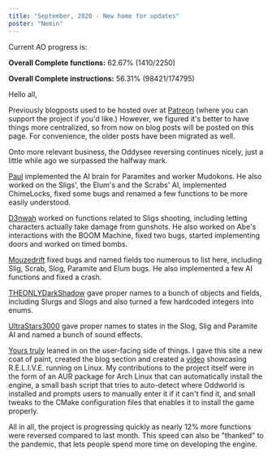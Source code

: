 ```yaml
---
title: "September, 2020 - New home for updates"
poster: "Nemin"
---
```


Current AO progress is:

**Overall Complete functions:** 62.67% (1410/2250)

**Overall Complete instructions:** 56.31% (98421/174795)

Hello all,

Previously blogposts used to be hosted over at [Patreon](https://www.patreon.com/alive) (where you
can support the project if you'd like.) However, we figured it's better to have things more
centralized, so from now on blog posts will be posted on this page. For convenience, the older posts
have been migrated as well.

Onto more relevant business, the Oddysee reversing continues nicely, just a little while ago we
surpassed the halfway mark.

[Paul] implemented the AI brain for Paramites and worker Mudokons. He also worked on the Sligs', the
Elum's and the Scrabs' AI, implemented ChimeLocks, fixed some bugs and renamed a few functions to be
more easily understood.

[D3nwah] worked on functions related to Sligs shooting, including letting characters actually take
damage from gunshots. He also worked on Abe's interactions with the BOOM Machine, fixed two bugs,
started implementing doors and worked on timed bombs.

[Mouzedrift] fixed bugs and named fields too numerous to list here, including Slig, Scrab, Slog,
Paramite and Elum bugs. He also implemented a few AI functions and fixed a crash.

[THEONLYDarkShadow] gave proper names to a bunch of objects and fields, including Slurgs and Slogs
and also turned a few hardcoded integers into enums.

[UltraStars3000] gave proper names to states in the Slog, Slig and Paramite AI and named a bunch of
sound effects.

[Yours truly] leaned in on the user-facing side of things. I gave this site a new coat of paint,
created the blog section and created a [video](https://www.youtube.com/watch?v=-75zRX2PdXY)
showcasing R.E.L.I.V.E. running on Linux. My contributions to the project itself were in the form of
an AUR package for Arch Linux that can automatically install the engine, a small bash script that
tries to auto-detect where Oddworld is installed and prompts users to manually enter it if it can't
find it, and small tweaks to the CMake configuration files that enables it to install the game
properly.

All in all, the project is progressing quickly as nearly 12% more functions were reversed compared
to last month. This speed can also be "thanked" to the pandemic, that lets people spend more time on
developing the engine.

[Paul]: https://github.com/AliveTeam/alive_reversing/pulls?q=is%3Apr+is%3Aclosed+created%3A2020-09-01..2020-10-01+author%3Apaulsapps
[D3nwah]: https://github.com/AliveTeam/alive_reversing/pulls?q=is%3Apr+is%3Aclosed+created%3A2020-09-01..2020-10-01+author%3Ad3nwah
[Mouzedrift]: https://github.com/AliveTeam/alive_reversing/pulls?q=is%3Apr+is%3Aclosed+created%3A2020-09-01..2020-10-01+author%3Amouzedrift
[UltraStars3000]: https://github.com/AliveTeam/alive_reversing/pulls?q=is%3Apr+is%3Aclosed+created%3A2020-09-01..2020-10-01+author%3AUltraStars3000
[THEONLYDarkShadow]: https://github.com/AliveTeam/alive_reversing/pulls?q=is%3Apr+is%3Aclosed+created%3A2020-09-01..2020-10-01+author%3ATHEONLYDarkShadow
[Yours truly]: https://github.com/AliveTeam/alive_reversing/pulls?q=is%3Apr+is%3Aclosed+created%3A2020-09-01..2020-10-01+author%3ANemin32+
